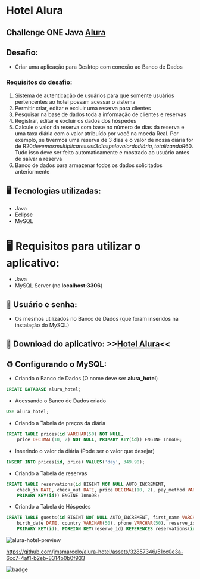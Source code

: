 # Hotel Alura
## Challenge ONE Java [Alura](https://www.alura.com.br/)
## Desafio:
- Criar uma aplicação para Desktop com conexão ao Banco de Dados
### Requisitos do desafio:
1. Sistema de autenticação de usuários para que somente usuários pertencentes ao hotel possam acessar o sistema
2. Permitir criar, editar e excluir uma reserva para clientes
3. Pesquisar na base de dados toda a informação de clientes e reservas
4. Registrar, editar e excluir os dados dos hóspedes
5. Calcule o valor da reserva com base no número de dias da reserva e uma taxa diária com o valor atribuído por você na moeda Real. Por exemplo, se tivermos uma reserva de 3 dias e o valor de nossa diária for de R$20 devemos multiplicar esses 3 dias pelo valor da diária, totalizando R$60. Tudo isso deve ser feito automaticamente e mostrado ao usuário antes de salvar a reserva
6. Banco de dados para armazenar todos os dados solicitados anteriormente

## 🖥️ Tecnologias utilizadas:

- Java
- Eclipse
- MySQL

# 🖥️ Requisitos para utilizar o aplicativo:

- Java
- MySQL Server (no **localhost:3306**)

## 🔐 Usuário e senha:
- Os mesmos utilizados no Banco de Dados (que foram inseridos na instalação do MySQL)

## 💾 Download do aplicativo: \>>[Hotel Alura](https://github.com/jmsmarcelo/alura-hotel/releases/latest)<<

## ⚙️ Configurando o MySQL:

- Criando o Banco de Dados (O nome deve ser **alura_hotel**)
```sql
CREATE DATABASE alura_hotel;
```
- Acessando o Banco de Dados criado

```sql
USE alura_hotel;
```
- Criando a Tabela de preços da diária

```sql
CREATE TABLE prices(id VARCHAR(50) NOT NULL,
	price DECIMAL(10, 2) NOT NULL, PRIMARY KEY(id)) ENGINE InnoDB;
```
- Inserindo o valor da diária (Pode ser o valor que desejar)
```sql
INSERT INTO prices(id, price) VALUES('day', 349.90);
```
- Criando a Tabela de reservas
```sql
CREATE TABLE reservations(id BIGINT NOT NULL AUTO_INCREMENT,
	check_in DATE, check_out DATE, price DECIMAL(10, 2), pay_method VARCHAR(50),
	PRIMARY KEY(id)) ENGINE InnoDB;
```
- Criando a Tabela de Hóspedes
```sql
CREATE TABLE guests(id BIGINT NOT NULL AUTO_INCREMENT, first_name VARCHAR(50), last_name VARCHAR(50),
	birth_date DATE, country VARCHAR(50), phone VARCHAR(50), reserve_id BIGINT,
	PRIMARY KEY(id), FOREIGN KEY(reserve_id) REFERENCES reservations(id)) ENGINE InnoDB;
```

![alura-hotel-preview](https://github.com/jmsmarcelo/alura-hotel/assets/32857346/65a1cc8d-e68a-4507-b6a2-dae72292c59a)

https://github.com/jmsmarcelo/alura-hotel/assets/32857346/51cc0e3a-6cc7-4af1-b2eb-8314b0b0f933

![badge](https://github.com/jmsmarcelo/alura-hotel/assets/32857346/e749d6de-34da-43dd-8962-7ac4596c5587)



